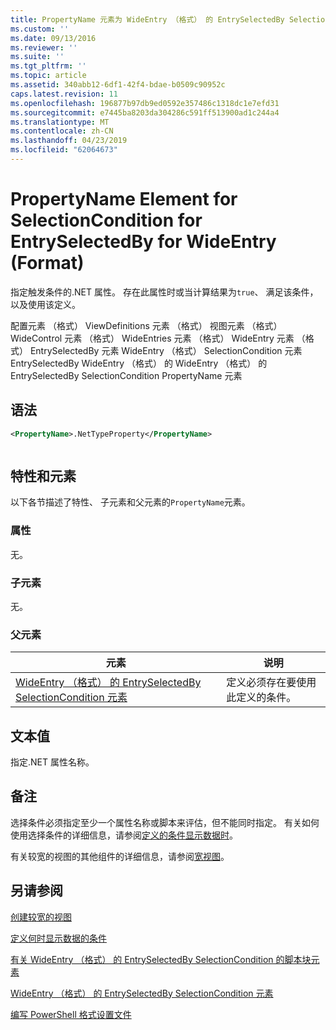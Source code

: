 ```yaml
---
title: PropertyName 元素为 WideEntry （格式） 的 EntrySelectedBy SelectionCondition |Microsoft Docs
ms.custom: ''
ms.date: 09/13/2016
ms.reviewer: ''
ms.suite: ''
ms.tgt_pltfrm: ''
ms.topic: article
ms.assetid: 340abb12-6df1-42f4-bdae-b0509c90952c
caps.latest.revision: 11
ms.openlocfilehash: 196877b97db9ed0592e357486c1318dc1e7efd31
ms.sourcegitcommit: e7445ba8203da304286c591ff513900ad1c244a4
ms.translationtype: MT
ms.contentlocale: zh-CN
ms.lasthandoff: 04/23/2019
ms.locfileid: "62064673"
---
```

# <a name="propertyname-element-for-selectioncondition-for-entryselectedby-for-wideentry-format"></a>PropertyName Element for SelectionCondition for EntrySelectedBy for WideEntry (Format)

指定触发条件的.NET 属性。 存在此属性时或当计算结果为`true`、 满足该条件，以及使用该定义。

配置元素 （格式） ViewDefinitions 元素 （格式） 视图元素 （格式） WideControl 元素 （格式） WideEntries 元素 （格式） WideEntry 元素 （格式） EntrySelectedBy 元素 WideEntry （格式） SelectionCondition 元素EntrySelectedBy WideEntry （格式） 的 WideEntry （格式） 的 EntrySelectedBy SelectionCondition PropertyName 元素

## <a name="syntax"></a>语法

```xml
<PropertyName>.NetTypeProperty</PropertyName>
```

```csharp

```

## <a name="attributes-and-elements"></a>特性和元素

以下各节描述了特性、 子元素和父元素的`PropertyName`元素。

### <a name="attributes"></a>属性

无。

### <a name="child-elements"></a>子元素

无。

### <a name="parent-elements"></a>父元素

|元素|说明|
|-------------|-----------------|
|[WideEntry （格式） 的 EntrySelectedBy SelectionCondition 元素](./selectioncondition-element-for-entryselectedby-for-widecontrol-format.md)|定义必须存在要使用此定义的条件。|

## <a name="text-value"></a>文本值

指定.NET 属性名称。

## <a name="remarks"></a>备注

选择条件必须指定至少一个属性名称或脚本来评估，但不能同时指定。 有关如何使用选择条件的详细信息，请参阅[定义的条件显示数据时](./defining-conditions-for-displaying-data.md)。

有关较宽的视图的其他组件的详细信息，请参阅[宽视图](./creating-a-wide-view.md)。

## <a name="see-also"></a>另请参阅

[创建较宽的视图](./creating-a-wide-view.md)

[定义何时显示数据的条件](./defining-conditions-for-displaying-data.md)

[有关 WideEntry （格式） 的 EntrySelectedBy SelectionCondition 的脚本块元素](./scriptblock-element-for-selectioncondition-for-entryselectedby-for-widecontrol-format.md)

[WideEntry （格式） 的 EntrySelectedBy SelectionCondition 元素](./selectioncondition-element-for-entryselectedby-for-widecontrol-format.md)

[编写 PowerShell 格式设置文件](./writing-a-powershell-formatting-file.md)
